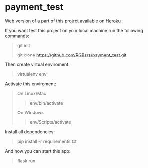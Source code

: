 # payment_test

Web version of a part of this project available on [Heroku](http://flask-api-course.herokuapp.com/swagger/)
 
If you want test this project on your local machine run the following commands:

> git init
> 
> git clone https://github.com/RGBsrs/payment_test.git
> 
Then create virtual enviroment:

> virtualenv env

Activate this enviroment:

>On Linux/Mac
>> env/bin/activate
>>
>On Windows
>> env/Scripts/activate

Install all dependencies:
> pip install -r requirements.txt

And now you can start this app:

> flask run
